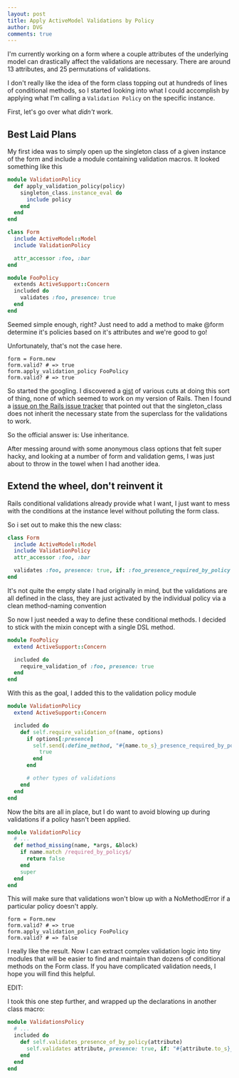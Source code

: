 ```yaml
---
layout: post
title: Apply ActiveModel Validations by Policy
author: DVG
comments: true
---
```


I'm currently working on a form where a couple attributes of the underlying model can drastically affect the validations are necessary. There are around 13 attributes, and 25 permutations of validations.

I don't really like the idea of the form class topping out at hundreds of lines of conditional methods, so I started looking into what I could accomplish by applying what I'm calling a `Validation Policy` on the specific instance.

First, let's go over what *didn't* work.

## Best Laid Plans

My first idea was to simply open up the singleton class of a given instance of the form and include a module containing validation macros. It looked something like this

```ruby
module ValidationPolicy
  def apply_validation_policy(policy)
    singleton_class.instance_eval do
      include policy
    end
  end
end

class Form
  include ActiveModel::Model
  include ValidationPolicy

  attr_accessor :foo, :bar
end

module FooPolicy
  extends ActiveSupport::Concern
  included do
    validates :foo, presence: true
  end
end
```

Seemed simple enough, right? Just need to add a method to make @form determine it's policies based on it's attributes and we're good to go!

Unfortunately, that's not the case here.

```
form = Form.new
form.valid? # => true
form.apply_validation_policy FooPolicy
form.valid? # => true
```

So started the googling. I discovered a [gist][gist-of-broken-dreams] of various cuts at doing this sort of thing, none of which seemed to work on my version of Rails. Then I found a [issue on the Rails issue tracker][rails-issue] that pointed out that the singleton_class does not inherit the necessary state from the superclass for the validations to work.

So the official answer is: Use inheritance.

After messing around with some anonymous class options that felt super hacky, and looking at a number of form and validation gems, I was just about to throw in the towel when I had another idea.

## Extend the wheel, don't reinvent it

Rails conditional validations already provide what I want, I just want to mess with the conditions at the instance level without polluting the form class.

So i set out to make this the new class:

```ruby
class Form
  include ActiveModel::Model
  include ValidationPolicy
  attr_accessor :foo, :bar

  validates :foo, presence: true, if: :foo_presence_required_by_policy
end
```

It's not quite the empty slate I had originally in mind, but the validations are all defined in the class, they are just activated by the individual policy via a clean method-naming convention

So now I just needed a way to define these conditional methods. I decided to stick with the mixin concept with a single DSL method.

```ruby
module FooPolicy
  extend ActiveSupport::Concern

  included do
    require_validation_of :foo, presence: true
  end
end
```

With this as the goal, I added this to the validation policy module

```ruby
module ValidationPolicy
  extend ActiveSupport::Concern

  included do
    def self.require_validation_of(name, options)
      if options[:presence]
        self.send(:define_method, "#{name.to_s}_presence_required_by_policy") do
          true
        end
      end

      # other types of validations
    end
  end
end
```

Now the bits are all in place, but I do want to avoid blowing up during validations if a policy hasn't been applied.

```ruby
module ValidationPolicy
  # ...
  def method_missing(name, *args, &block)
    if name.match /required_by_policy$/
      return false
    end
    super
  end
end
```

This will make sure that validations won't blow up with a NoMethodError if a particular policy doesn't apply.

```
form = Form.new
form.valid? # => true
form.apply_validation_policy FooPolicy
form.valid? # => false
```

I really like the result. Now I can extract complex validation logic into tiny modules that will be easier to find and maintain than dozens of conditional methods on the Form class. If you have complicated validation needs, I hope you will find this helpful.

EDIT:

I took this one step further, and wrapped up the declarations in another class macro:

```ruby
module ValidationsPolicy
  # ...
  included do
    def self.validates_presence_of_by_policy(attribute)
      self.validates attribute, presence: true, if: "#{attribute.to_s}_presence_required_by_policy".to_sym
    end
  end
end
```

[gist-of-broken-dreams]: https://gist.github.com/thechrisoshow/2236521
[rails-issue]: https://github.com/rails/rails/issues/5449
